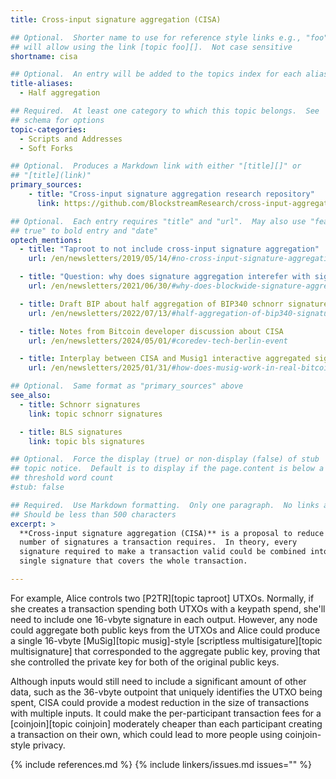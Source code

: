 ```yaml
---
title: Cross-input signature aggregation (CISA)

## Optional.  Shorter name to use for reference style links e.g., "foo"
## will allow using the link [topic foo][].  Not case sensitive
shortname: cisa

## Optional.  An entry will be added to the topics index for each alias
title-aliases:
  - Half aggregation

## Required.  At least one category to which this topic belongs.  See
## schema for options
topic-categories:
  - Scripts and Addresses
  - Soft Forks

## Optional.  Produces a Markdown link with either "[title][]" or
## "[title](link)"
primary_sources:
    - title: "Cross-input signature aggregation research repository"
      link: https://github.com/BlockstreamResearch/cross-input-aggregation

## Optional.  Each entry requires "title" and "url".  May also use "feature:
## true" to bold entry and "date"
optech_mentions:
  - title: "Taproot to not include cross-input signature aggregation"
    url: /en/newsletters/2019/05/14/#no-cross-input-signature-aggregation

  - title: "Question: why does signature aggregation interefer with signature adaptors?"
    url: /en/newsletters/2021/06/30/#why-does-blockwide-signature-aggregation-prevent-adaptor-signatures

  - title: Draft BIP about half aggregation of BIP340 schnorr signatures
    url: /en/newsletters/2022/07/13/#half-aggregation-of-bip340-signatures

  - title: Notes from Bitcoin developer discussion about CISA
    url: /en/newsletters/2024/05/01/#coredev-tech-berlin-event

  - title: Interplay between CISA and Musig1 interactive aggregated signature
    url: /en/newsletters/2025/01/31/#how-does-musig-work-in-real-bitcoin-scenarios

## Optional.  Same format as "primary_sources" above
see_also:
  - title: Schnorr signatures
    link: topic schnorr signatures

  - title: BLS signatures
    link: topic bls signatures

## Optional.  Force the display (true) or non-display (false) of stub
## topic notice.  Default is to display if the page.content is below a
## threshold word count
#stub: false

## Required.  Use Markdown formatting.  Only one paragraph.  No links allowed.
## Should be less than 500 characters
excerpt: >
  **Cross-input signature aggregation (CISA)** is a proposal to reduce the
  number of signatures a transaction requires.  In theory, every
  signature required to make a transaction valid could be combined into a
  single signature that covers the whole transaction.

---
```

For example, Alice controls two [P2TR][topic taproot] UTXOs.  Normally,
if she creates a transaction spending both UTXOs with a keypath spend,
she'll need to include one 16-vbyte signature in each output.  However,
any node could aggregate both public keys from the UTXOs and Alice could
produce a single 16-vbyte [MuSig][topic musig]-style [scriptless
multisigature][topic multisignature] that corresponded to the aggregate
public key, proving that she controlled the private key for both of the
original public keys.

Although inputs would still need to include a significant amount of
other data, such as the 36-vbyte outpoint that uniquely identifies the
UTXO being spent, CISA could provide a modest reduction in the size of
transactions with multiple inputs.  It could make the per-participant
transaction fees for a [coinjoin][topic coinjoin] moderately cheaper than each
participant creating a transaction on their own, which could lead to
more people using coinjoin-style privacy.

{% include references.md %}
{% include linkers/issues.md issues="" %}
